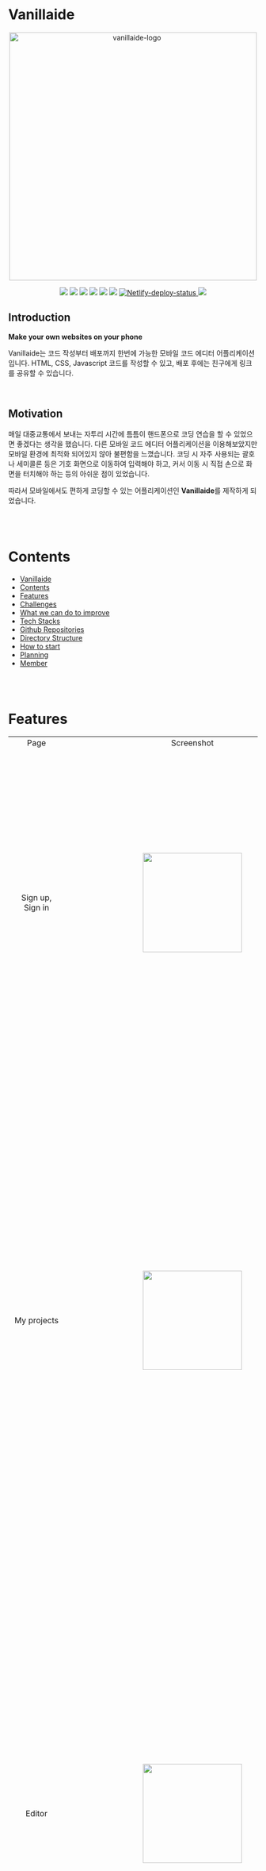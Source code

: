# Vanillaide

<p align="center">
  <img style="width:500px" src="https://user-images.githubusercontent.com/99792713/199458778-30b3b65a-cb14-4807-bf07-7fbeb6a91a6b.png" alt="vanillaide-logo" />
</p>

<p align="center">
  <img src="https://img.shields.io/badge/React-61DAFB?style=flat-square&logo=React&logoColor=black"/>
  <img src="https://img.shields.io/badge/React Native-61DAFB?style=flat-square&logo=React&logoColor=black"/>
  <img src="https://img.shields.io/badge/Expo-000000?style=flat-square&logo=Expo&logoColor=white"/>
  <img src="https://img.shields.io/badge/Node.js-339933?style=flat-square&logo=Node.js&logoColor=white"/>
  <img src="https://img.shields.io/badge/Express-000000?style=flat-square&logo=Express&logoColor=white"/>
  <img src="https://img.shields.io/badge/MongoDB-47A248?style=flat-square&logo=MongoDB&logoColor=white"/>
  <a href="https://app.netlify.com/sites/rococo-cucurucho-d38b30/deploys"  title="Netlify-deploy-status">
    <img src="https://api.netlify.com/api/v1/badges/2af3c3e4-7d8c-4e2d-97fe-df89463460d7/deploy-status"  alt="Netlify-deploy-status">
  </a>
  <img  src="https://img.shields.io/badge/Amazon AWS-232F3E?style=flat-square&logo=amazonaws&logoColor=white"/>
</p>

## Introduction

**Make your own websites on your phone**

Vanillaide는 코드 작성부터 배포까지 한번에 가능한 모바일 코드 에디터 어플리케이션입니다.
HTML, CSS, Javascript 코드를 작성할 수 있고, 배포 후에는 친구에게 링크를 공유할 수 있습니다.

<br/>

## Motivation

매일 대중교통에서 보내는 자투리 시간에 틈틈이 핸드폰으로 코딩 연습을 할 수 있었으면 좋겠다는 생각을 했습니다.
다른 모바일 코드 에디터 어플리케이션을 이용해보았지만 모바일 환경에 최적화 되어있지 않아 불편함을 느꼈습니다.
코딩 시 자주 사용되는 괄호나 세미콜론 등은 기호 화면으로 이동하여 입력해야 하고, 커서 이동 시 직접 손으로 화면을 터치해야 하는 등의 아쉬운 점이 있었습니다.

따라서 모바일에서도 편하게 코딩할 수 있는 어플리케이션인 **Vanillaide**를 제작하게 되었습니다.

<br/>
<br/>

# Contents

- [Vanillaide](#vanillaide)
- [Contents](#contents)
- [Features](#features)
- [Challenges](#challenges)
- [What we can do to improve](#what-we-can-do-to-improve)
- [Tech Stacks](#tech-stacks)
- [Github Repositories](#github-repositories)
- [Directory Structure](#directory-structure)
- [How to start](#how-to-start)
- [Planning](#planning)
- [Member](#member)

<br/>
<br/>

# Features

<table>
  <tr align="center">
    <td>Page</td>
    <td>Screenshot</td>
    <td>Features</td>
  </tr>
  <tr>
    <td align="center">
      Sign up, Sign in
    </td>
    <td align="center">
      <img style="width:200px" src="https://user-images.githubusercontent.com/110377189/204216191-23e25683-ff80-43b5-9876-97c4553fd19d.gif"/>
    </td>
    <td>
    <ul>
      <li>username, email, password, password Confirm 4가지를 올바른 형식에 맞게 입력해야 합니다.</li>
      <li>중복된 이메일로는 가입할 수 없습니다.</li>
      <li>email, password 두 가지를 모두 가입한 내용과 일치하게 입력해야 로그인됩니다.</li>
      <li>로그인 성공 후 토큰이 발급되며 토큰은 사용자의 기기 내에 저장되어 로그인이 유지됩니다.</li>
    </ul>
    </td>
  </tr>
  <tr>
    <td align="center">
      My projects
    </td>
    <td align="center">
      <img style="width:200px" src="https://user-images.githubusercontent.com/110377189/204216351-a018f1b0-173e-4166-b47e-51e195b6f507.gif"/>
    </td>
    <td>
    <ul>
      <li>유저가 생성한 프로젝트 리스트를 볼 수 있습니다.</li>
      <li>하단 오른쪽의 + 버튼 클릭 시 프로젝트 생성 모달 창이 나타나며 프로젝트 이름 입력 시 프로젝트가 생성되며 에디터 화면으로 이동합니다.</li>
      <li>각 프로젝트 카드 클릭 시 해당 프로젝트의 에디터 화면으로 이동합니다.</li>
      <li>배포한 프로젝트는 프로젝트명 옆에 deployed가 표시됩니다.</li>
      <li>각 프로젝트 카드의 3 dots menu 클릭 시 상세 메뉴가 나타납니다. 상세 메뉴는 배포 여부(deployed)에 따라 다른 내용이 나타납니다.</li>
      <li>상단 왼쪽의 햄버거 메뉴 아이콘 클릭 시 다음의 정보가 나타납니다 : 로그인한 사용자 정보, 로그아웃 버튼, My Projects 메뉴</li>
    </ul>
    </td>
  </tr>
  <tr>
    <td align="center">
      Editor
    </td>
    <td align="center">
      <img style="width:200px" src="https://user-images.githubusercontent.com/110377189/204216347-60c4941e-a55a-4bc6-af19-cdf2378cd17a.gif"/>
    </td>
    <td>
    <ul>
      <li>최상단 왼쪽 햄버거 메뉴 클릭 시 로그인 한 사용자 정보, 로그아웃, My Projects, 현재 프로젝트 정보를 볼 수 있습니다.</li>
      <li>최상단 오른쪽 메뉴(왼쪽부터 순서대로) Play 아이콘(현재 작성된 코드의 실행 결과 미리보기), Undo 버튼, Redo 버튼, disk 아이콘(현재까지 작성한 코드 DB에 저장)</li>
      <li>HTML, CSS, JS탭: 언어별로 코드 작성 가능</li>
      <li>하단 오른쪽 방향 키: 커서를 상, 하, 좌, 우로 이동할 수 있는 키</li>
      <li>하단 툴바(코드 작성 시 키보드 위쪽): 코드 작성 시 자주 사용하는 기호(괄호, 세미콜론, tab 등)를 바로 입력 가능</li>
    </ul>
    </td>
  </tr>
  <tr>
    <td align="center">
      Deploy
    </td>
    <td align="center">
      <img style="width:500px" src="https://user-images.githubusercontent.com/110377189/204216341-9adf4c9d-262d-4ec1-8863-a04717318610.gif"/>
    </td>
    <td>
    <ul>
      <li>프로젝트를 배포할 수 있습니다.</li>
      <li>deploy 클릭 시 배포가 시작됩니다.</li>
      <li>배포 완료 후에는 배포 완료 페이지로 이동합니다.</li>
      <li>go to 클릭 시 배포된 페이지로 바로 이동하며, 클립 버튼 클릭 시 클립보드에 배포된 링크가 복사됩니다.</li>
    </ul>
    </td>
  </tr>
  <tr>
    <td align="center">
      Performance
    </td>
    <td align="center">
      <img style="width:200px" src="https://user-images.githubusercontent.com/110377189/204216352-bb2de1d9-df2a-4504-a161-c53c4832cfec.gif"/>
    </td>
    <td>
    <ul>
      <li>사용자가 배포된 웹사이트의 성능을 측정하는 페이지 입니다.</li>
      <li>start measuring 클릭 시 lighthouse 성능 측정이 시작됩니다.</li>
      <li>성능 측정 결과는 프로젝트명과 함께 바 그래프로 표시됩니다. 측정 항목은 Performance, Accessibility, Best Practices, SEO, PWA 입니다.</li>
    </ul>
    </td>
  </tr>
</table>

<br/>
<br/>

# Challenges

### React Native Life Cycle 이해

브라우저에서 실행되는 React와 다르게, React native는 스크린 화면이 stack 구조로 쌓이고, componentWillUnmount가 다르게 동작하여, 새로운 페이지에서 기존 Project list 페이지로 다시 이동하더라도 useEffect가 실행되지 않는 문제점이 있었습니다.

이 문제를 해결하기 위하여 React Navigation에서 제공하는 useFocusEffect hook을 사용하여, Project list 페이지로 다시 이동하였을 때, api 요청을 다시 보내, 직전에 생성한 프로젝트가 리스트에 반영될 수 있도록 수정하였습니다.

<br/>

### Undo/Redo

원래 CodeMirror는 Ctrl+z, Ctrl+Shift+z로 undo와 redo기능을 제공하고 있습니다.

하지만 모바일 환경에서 Undo, Redo를 버튼으로 동작하게 하기위해서, code의 data structure를 linked list로 구현하였습니다.

<details>
<summary>Code Data Structure</summary>

```jsx
{
	content: "your code", // 코드의 내용이 string type으로 저장됩니다.
	anchor: number, // undo, redo시 이 곳에서부터 caret까지 텍스트가 선택됩니다.
	head: number, // undo, redo시 위치할 caret의 위치입니다.
	prev: node, // 이전 상태가 저장됩니다.
	next: node, // 다음 상태가 저장됩니다.
}
```

</details>

<br/>

### Code의 노드 정보를 저장하는 시점

<details>
<summary>Code 노드 정보 저장 Cases</summary>

```
|는 저장된 커서 위치

1. 연속으로 빠르게 입력할 때에는 상태를 저장하지 않음
[node1]
|

[node2]
abcdefghijklmnopqrstuvwxyz| - 각 입력 term이 500ms 이내

2. 연속으로 빠르게 입력하지 않을 때에는 일정 간격으로 상태를 저장
[node1]
|

[node2]
abcd| - d 입력 이후 500ms 경과

[node3]
abcdefghijklmnopqrstuvwxyz| - e~z까지 각 입력 term이 500ms 이내

3. 스페이스바, 탭, 엔터 등 특정 입력시에 즉시 상태 저장
[node1]
|

[node2]
abcd |

[node3]
abcd efg |

[node4]
abcd efg
|

[node5]
abcd efg
nopqrstuvwxyz| - 각 space, enter 입력마다 상태 저장

4. caret 이동 후 입력 시작시 '현재상태의 anchor, head 변경'
[node1]
abcdefg|

[node1] -> c와 d사이에서 입력 시작
abc|defg

[node2]
abchij|defg

5. 범위 선택 시
[node1]
abcdefg - anchor(텍스트 선택 시작지점), head(텍스트 선택 끝지점)

[node2]
ahij|g

6. 포커스 해제시
다른 언어 탭 선택, tool bar 사용 등 코드area에서 포커스 해제시 상태 저장
```

</details>

상태를 저장하는 시점을 정하는 것, 그리고 그 시점에 맞는 caret의 위치를 저장하는 부분이 상당히 어려웠지만,

위와 같이 모든 상태의 caret 위치를 기록함으로서 undo 및 redo 이후 caret위치를 적절하게 보여줄 수 있었습니다.

<br/>

### 상태저장 debounce

위에서 언급된 1~3번을 구현하기 위해 커스텀 debounce 함수를 만들어 사용했습니다.

연속으로 빠르게 입력할 때에는 저장하지 않지만 입력이 없는 상태로 특정 시간이 경과하면(e.g. 500ms) 상태를 저장하게 됩니다.

이 때 특정 입력이 감지되면 바로 저장을 해야되는데 이 때 이전 debounce의 setTimeOut을 clear 해야 하므로 timer에 대한 서로 같은 closer를 가지고 있어야 했고,

따라서 같은 debounce 함수를 실행하면서도 각기 delay가 다른 함수를 사용할 수 있어야 했습니다. 그래서 debounce함수 선언시 delay를 정하는 것이 아닌,

사용 시 delay를 정하는 형태로 debounce함수를 별도로 만들었습니다.

<br/>

### 특정 키 입력 감지

모바일에서 입력된 keyPress를 웹 클라이언트의 onKeyPress 이벤트 리스너로 감지하지 못하는 이슈가 있었습니다.

검색을 해보니 이미 알려진 이슈이지만 고쳐지지 않고 있다는 것을 알게되었습니다. 그래서 CodeMirror에서 제공하는 “업데이트 된 문자” 항목을 찾아냈고,

이를 통해 업데이트 된 문자의 마지막이 `“ “`(공백)이거나 `\n`(줄바꿈)인 것을 감지하여 onKeyPress 이벤트 리스너와 유사한 동작을 구현할 수 있었습니다.

<br/>

### 입력이 시작되는 시점

위에서 언급된 4번 항목을 구현하기 위해서는 입력이 시작되는 시점을 저장하는 것이 필요하였습니다.

따라서, 입력이 시작되었음을 감지하여 입력이 시작되는 시점의 caret위치를 현재 node의 anchor와 head에 반영하였습니다.

입력이 시작되었음을 state boolean값으로 관리하여 입력되는 동안에는 caret 위치를 현재 node에 쓰지 않게 함으로써 undo시에 적절한 caret위치로 돌아갈 수 있게 되었습니다.

상태가 저장되면 state boolean값을 변경함으로써 다시 입력이 시작되는 것을 대기하게 됩니다.

<br/>

# What we can do to improve

<details>
<summary>Text Editor 직접 구현</summary>

처음에는 html의 `<textarea>` 태그 또는 그와 비슷한 RN의 `<TextInput>`을 통해 구현할 수 있을 거라고 생각했습니다.

하지만 아래 두 가지 측면에서 텍스트 에디터가 단순 textarea 또는 TextInput으로 구현되는 것이 아니라는 것을 깨닫게 되어 아래 POC를 진행하였습니다.

- 부분적인 스타일 수정이 사실상 불가능
- 텍스트의 Line에 대한 정의가 어려움

<br/>

**`<span>`, `<div>`를 사용한 구현 시도 내용 및 Codemirror 구현 로직 조사**

```html
<pre id="code-editor">
	<div id="line-number1">
		<span class="text-type-keyword">const</span>
		<span class="text-type-var">foo</span>
		<span class="text-type-sign">=</span>
		<span class="text-type-string">"bar"</span><span class="text-type-marks">;</span>
	</div>
	<div id="line-number2">
		<span class="text-type-var">console</span><span class="text-type-marks">.</span><span class="text-type-func">log</span><span class="text-type-marks">(</span><span class="text-type-var">foo</span><span class="text-type-marks">;</span>
	</div>
</pre>
```

POC 단계에서의 기술적 시도는 `<span>`이나 `<div>`태그를 이용한 이어붙이기 방식이었습니다.

그러나 이 방법을 사용할 경우 사용자로 하여금 내가 실제로 텍스트를 입력중이라는 느낌을 받게 하는 것이 어려웠습니다.

그래서 대표적인 code editor 라이브러리인 codemirror는 어떤 방식으로 이것을 구현했는지 찾아보니 생각보다 훨씬 복잡한 방법으로 구현하고 있음을 알게 되었습니다.

<img style="width:1000px" src="https://user-images.githubusercontent.com/99792713/199449836-6f7e0232-0162-4ee9-885a-38780303c63f.png" />

사용자가 텍스트 입력 위치를 변경할 때 마다 새로운 `<textarea>`를 생성하고 없애는 것을 반복하고 있었습니다.

이 `textarea`는 내가 클릭하거나 방향키를 움직이는 부분의 위치로 **absolute하게 이동되고 있었고** `textarea`에 적히는 내용은 바로 위 부모 `div`에 의해 완전히 감춰지고 있었습니다.

그리고 caret(키보드 커서)역시 하나의 요소로서 현재 입력되고 있는 위치와 일치하도록 그 위치를 계속 변경해주고 있었습니다.

뿐만 아니라 기존 내용을 수정함에 있어서도 ‘현재 선택된 `div`, `span`요소’를 판단하고 이를 다시 수정하게끔 하는 것이 앞서 언급한 ‘입력하고 있다는 느낌을 주는 것’과 결합되면 단기간 안에 구현할 수 있는 것이 아니라는 생각을 하게 되었습니다.

추후 충분한 시간이 주어진다면 앞서 시도해본 내용을 좀 더 발전시켜 직접 코드 에디터 기능을 구현해보고 싶습니다.

</details>

<br/>
<br/>

# Tech Stacks

### Client

- React
- React Native (Expo)
- React Native Webview
- React Native Navigation
- Context API

### Client-Web

- React
- Styled Components

### Server

- Node JS
- Express
- MongoDB & Mongoose
- Ejs
- Node Schedule

### Testing

- Jest
- React Testing Library
- Node Mocks Http
- Supertest

### Deployment

- Netlify
- AWS Elastic Beanstalk

<br/>
<br/>

# Github Repositories

- [Backend Repo](https://github.com/Vanillaide/vanillaide-server)
- [Frontend Repo](https://github.com/Vanillaide/vanillaide-client-web)
- [React-Native Repo](https://github.com/Vanillaide/vanillaide-client)

<br/>
<br/>

# Directory Structure

<details>
<summary>server(src folder)</summary>
<div markdown="1">

```bash
.
├── app.js
├── bin
│   └── www
├── constants
│   ├── error.js
│   └── validateCondition.js
├── controllers
│   ├── auth.controller.js
│   ├── project.controller.js
│   └── user.controller.js
├── loaders
│   ├── db.js
│   ├── index.js
│   └── server.js
├── manageDeploymentExpiration.js
├── middlewares
│   ├── authenticate.js
│   ├── errorHandler.js
│   └── invalidUrlHandler.js
├── models
│   ├── Project.js
│   └── User.js
├── routes
│   ├── auth.js
│   ├── index.js
│   ├── projects.js
│   └── users.js
├── spec
│   ├── __mocks__
│   │   ├── sample_project.json
│   │   └── sample_user.json
│   ├── integration
│   │   ├── auth.int.spec.js
│   │   ├── project.int.spec.js
│   │   └── users.int.spec.js
│   └── unit
│       ├── auth.controller.spec.js
│       ├── project.controller.spec.js
│       └── user.controller.spec.js
└── views
    ├── deployedProject.ejs
    └── notFound.ejs
```

</div>
</details>
<details>
<summary>client-web(src folder)</summary>
<div markdown="1">

```bash
.
├── App.js
├── assets
│   └── fonts
│       ├── FiraCode-Regular.ttf
│       └── Playball-Regular.ttf
├── components
│   ├── CodeArea.js
│   ├── FunctionHeader
│   │   ├── FunctionHeader.js
│   │   ├── RedoButton
│   │   │   └── RedoButton.js
│   │   ├── RunButton
│   │   │   └── RunButton.js
│   │   ├── SaveButton
│   │   │   └── SaveButton.js
│   │   └── UndoButton
│   │       └── UndoButton.js
│   ├── LanguageBar.js
│   ├── MoveCursorButtons
│   │   ├── MoveCursorButtons.js
│   │   ├── MoveDownButton
│   │   │   └── MoveDownButton.js
│   │   ├── MoveLeftButton
│   │   │   └── MoveLeftButton.js
│   │   ├── MoveRightButton
│   │   │   └── MoveRightButton.js
│   │   └── MoveUpButton
│   │       └── MoveUpButton.js
│   └── ToolBar.js
├── constants
│   └── color.js
├── font.css
├── index.js
├── layout
│   ├── AppHeader.js
│   ├── ContentBox.js
│   └── Layout.js
├── setupTests.js
├── spec
│   └── components
│       ├── LanguageBar.spec.js
│       ├── RedoButton.spec.js
│       ├── RunButton.spec.js
│       ├── ToolBar.spec.js
│       └── UndoButton.spec.js
└── utils
    ├── debounce.js
    ├── integrateCode.js
    └── updateCursor.js
```

</div>
</details>
<details>
<summary>client</summary>
<div markdown="1">

```bash
.
├── App.js
├── assets
│   └── fonts
│       ├── FiraCode-Regular.ttf
│       └── Playball-Regular.ttf
├── components
│   ├── CodeArea.js
│   ├── FunctionHeader
│   │   ├── FunctionHeader.js
│   │   ├── RedoButton
│   │   │   └── RedoButton.js
│   │   ├── RunButton
│   │   │   └── RunButton.js
│   │   ├── SaveButton
│   │   │   └── SaveButton.js
│   │   └── UndoButton
│   │       └── UndoButton.js
│   ├── LanguageBar.js
│   ├── MoveCursorButtons
│   │   ├── MoveCursorButtons.js
│   │   ├── MoveDownButton
│   │   │   └── MoveDownButton.js
│   │   ├── MoveLeftButton
│   │   │   └── MoveLeftButton.js
│   │   ├── MoveRightButton
│   │   │   └── MoveRightButton.js
│   │   └── MoveUpButton
│   │       └── MoveUpButton.js
│   └── ToolBar.js
├── constants
│   └── color.js
├── font.css
├── index.js
├── layout
│   ├── AppHeader.js
│   ├── ContentBox.js
│   └── Layout.js
├── setupTests.js
├── spec
│   └── components
│       ├── LanguageBar.spec.js
│       ├── RedoButton.spec.js
│       ├── RunButton.spec.js
│       ├── ToolBar.spec.js
│       └── UndoButton.spec.js
└── utils
    ├── debounce.js
    ├── integrateCode.js
    └── updateCursor.js
```

</div>
</details>

<br/>
<br/>

# How to start

### Client (Web)

1.  [해당 Repository](https://github.com/Vanillaide/vanillaide-client-web)를 git clone을 합니다.

2.  해당 프로젝트 폴더 내에서 아래의 명령어를 실행합니다.

        ```
        $ npm install
        $ npm start
        ```

    <br/>

### Client (React Native Mobile App)

1. [해당 Repository](https://github.com/Vanillaide/vanillaide-client)를 git clone을 합니다.
2. environment.js 파일에 아래와 같이 환경 변수를 입력합니다.

   ```jsx
   import Constants from "expo-constants";

   const ENV = {
     dev: {
       BACK_URL: <origin uri: default = "http://localhost:8000">
       WEBVIEW_URL: <origin uri: default = "http://localhost:3000">
     },
   };

   const getEnvVars = (env = Constants.manifest.releaseChannel) => {
     if (__DEV__) {
       return ENV.dev;
     }
   };

   export default getEnvVars;
   ```

3. 해당 프로젝트 폴더 내에서 아래의 명령어를 실행합니다.

   ```
   $ npm install
   $ npm run start
   ```

4. Android의 경우 PlayStore에서 `Expo`를 IOS의 경우 AppStore에서 `Expo Go`를 다운로드 받습니다.
5. 해당 Expo어플리케이션에서 QR코드인식 모드를 켭니다.
6. 프로젝트에서 표시된 QR코드를 스캔합니다.

<br/>

### Server

1. [해당 Repository](https://github.com/Vanillaide/vanillaide-server)를 git clone을 합니다.
2. 환경변수 파일(.env)을 생성하고 아래와 같은 형식으로 입력합니다.

   ```
   DB_HOST=<db host>
   JWT_SECRET_KEY=<jwt secret key>
   BACK_URL=<origin uri: default = "http://localhost:8000">
   ```

3. 해당 프로젝트 폴더 내에서 아래의 명령어를 실행합니다.

   ```
   $ npm install
   $ npm run start
   ```

<br/>
<br/>

# Planning
**프로젝트 기간: 2022. 10. 10 ~ 10. 28**

<details>
<summary>1주차 : 기획 및 설계</summary>

- 아이디어 검토 및 기술 스택 결정
- Prototype Sketch
- Database Schema 설계
- Server Endpoint 정의
- Git, Code Style 조율
- Task Scheduling 및 Role 정의
- 개발 환경 셋업 - React Native Expo - Express (Node.js)
</details>

<details>
<summary>2주차 : 기능 개발</summary>

- Sign up, Sign in 페이지
- Project list 페이지
- Editor 페이지, Webview 설정
- 클라이언트 요청을 위한 API 서버 구축
- 로그인 유저, 특정 프로젝트에 대한 전역 상태 관리
</details>

<details>
<summary>3주차 : 기능 개발 및 마무리</summary>

- Editor 페이지 기능 개선
- Deploy 요청 및 결과 페이지
- Deployed 페이지 : 서버사이드 렌더링
- Node scheduling server 구축
- Performance 페이지 : lighthouse
- Code Style 통일, Component 분리 작업
- 파일, 폴더 구조 개선
- Client / Server Test Code 작성
- Client / Server 배포 - Client(Web) : Netlify - Server : Amazon Elastic Beanstalk
</details>

<br/>
<br/>

# Member

- 박태욱

  Contact : dcjimin@gmail.com

- 예소현

  Contact : needtlc13@gmail.com

- 한지수

  Contact : jessie.jisu.h@gmail.com
